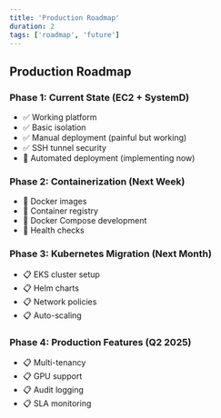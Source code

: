 ```yaml
---
title: 'Production Roadmap'
duration: 2
tags: ['roadmap', 'future']
---
```


## Production Roadmap

### Phase 1: Current State (EC2 + SystemD)

- ✅ Working platform
- ✅ Basic isolation
- ✅ Manual deployment (painful but working)
- ✅ SSH tunnel security
- 🔄 Automated deployment (implementing now)

### Phase 2: Containerization (Next Week)

- 🔄 Docker images
- 🔄 Container registry
- 🔄 Docker Compose development
- 🔄 Health checks

### Phase 3: Kubernetes Migration (Next Month)

- 📋 EKS cluster setup
- 📋 Helm charts
- 📋 Network policies
- 📋 Auto-scaling

### Phase 4: Production Features (Q2 2025)

- 📋 Multi-tenancy
- 📋 GPU support
- 📋 Audit logging
- 📋 SLA monitoring
